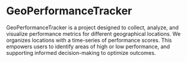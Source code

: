 # GeoPerformanceTracker
GeoPerformanceTracker is a project designed to collect, analyze, and visualize performance metrics for different geographical locations. We organizes locations with a time-series of performance scores. This empowers users to identify areas of high or low performance, and supporting informed decision-making to optimize outcomes.

